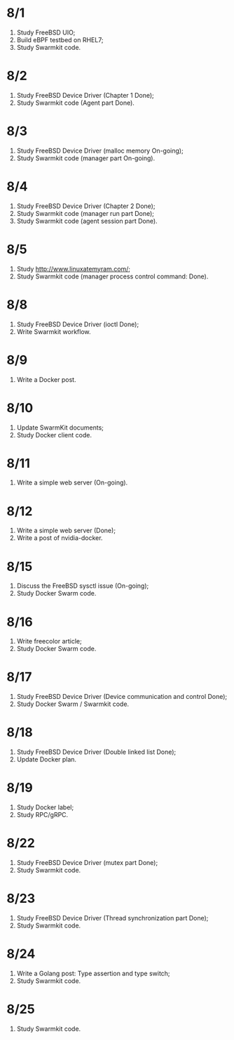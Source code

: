 # 8/1
1. Study FreeBSD UIO;
2. Build eBPF testbed on RHEL7;
3. Study Swarmkit code.

# 8/2
1. Study FreeBSD Device Driver (Chapter 1 Done);
2. Study Swarmkit code (Agent part Done).

# 8/3
1. Study FreeBSD Device Driver (malloc memory On-going);
2. Study Swarmkit code (manager part On-going).

# 8/4
1. Study FreeBSD Device Driver (Chapter 2 Done);
2. Study Swarmkit code (manager run part Done);
3. Study Swarmkit code (agent session part Done).

# 8/5
1. Study http://www.linuxatemyram.com/;
2. Study Swarmkit code (manager process control command: Done).

# 8/8
1. Study FreeBSD Device Driver (ioctl Done);
2. Write Swarmkit workflow.

# 8/9
1. Write a Docker post.

# 8/10
1. Update SwarmKit documents;
2. Study Docker client code.

# 8/11
1. Write a simple web server (On-going).

# 8/12
1. Write a simple web server (Done);
2. Write a post of nvidia-docker.

# 8/15
1. Discuss the FreeBSD sysctl issue (On-going);
2. Study Docker Swarm code.

# 8/16
1. Write freecolor article;
2. Study Docker Swarm code.

# 8/17
1. Study FreeBSD Device Driver (Device communication and control Done);
2. Study Docker Swarm / Swarmkit code.

# 8/18
1. Study FreeBSD Device Driver (Double linked list Done);
2. Update Docker plan.

# 8/19
1. Study Docker label;
2. Study RPC/gRPC.

# 8/22
1. Study FreeBSD Device Driver (mutex part Done);
2. Study Swarmkit code.

# 8/23
1. Study FreeBSD Device Driver (Thread synchronization part Done);
2. Study Swarmkit code.

# 8/24
1. Write a Golang post: Type assertion and type switch;
2. Study Swarmkit code.

# 8/25
1. Study Swarmkit code.
